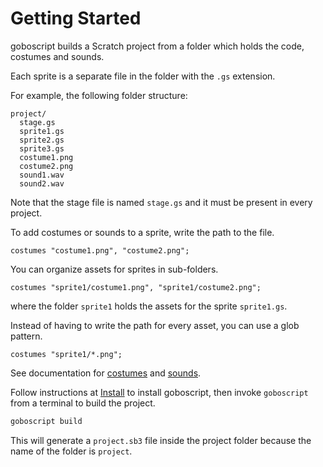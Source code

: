 # Getting Started

goboscript builds a Scratch project from a folder which holds the code, costumes and
sounds.

Each sprite is a separate file in the folder with the `.gs` extension.

For example, the following folder structure:

```
project/
  stage.gs
  sprite1.gs
  sprite2.gs
  sprite3.gs
  costume1.png
  costume2.png
  sound1.wav
  sound2.wav
```

Note that the stage file is named `stage.gs` and it must be present in every project.

To add costumes or sounds to a sprite, write the path to the file.

```goboscript
costumes "costume1.png", "costume2.png";
```

You can organize assets for sprites in sub-folders.

```goboscript
costumes "sprite1/costume1.png", "sprite1/costume2.png";
```

where the folder `sprite1` holds the assets for the sprite `sprite1.gs`.

Instead of having to write the path for every asset, you can use a glob pattern.

```goboscript
costumes "sprite1/*.png";
```

See documentation for [costumes](language/costumes.md) and
[sounds](language/sounds.md).

Follow instructions at [Install](install.md) to install goboscript, then invoke
`goboscript` from a terminal to build the project.

```sh
goboscript build
```

This will generate a `project.sb3` file inside the project folder because the name
of the folder is `project`.
